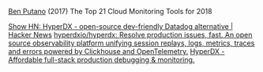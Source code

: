 
[Ben Putano](https://stackify.com/cloud-monitoring-tools/)
(2017) The Top 21 Cloud Monitoring Tools for 2018

[Show HN: HyperDX - open-source dev-friendly Datadog alternative | Hacker News](https://news.ycombinator.com/item?id=37558357)
[hyperdxio/hyperdx: Resolve production issues, fast. An open source observability platform unifying session replays, logs, metrics, traces and errors powered by Clickhouse and OpenTelemetry.](https://github.com/hyperdxio/hyperdx)
[HyperDX - Affordable full-stack production debugging & monitoring.](https://www.hyperdx.io/)
